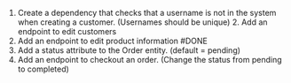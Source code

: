1. Create a dependency that checks that a username is not in the system when creating a customer. (Usernames should be unique)
2. Add an endpoint to edit customers
3. Add an endpoint to edit product information  #DONE
4. Add a status attribute to the Order entity. (default = pending) 
5. Add an endpoint to checkout an order. (Change the status from pending to completed)
